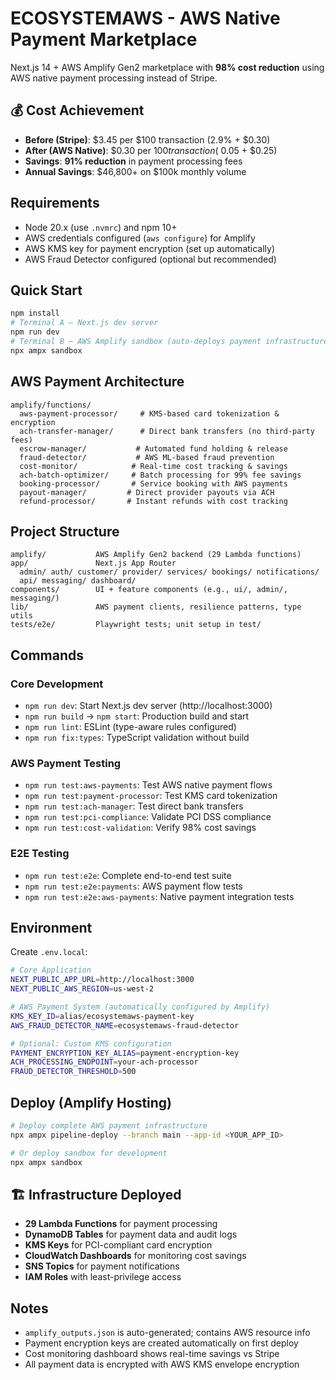 # ECOSYSTEMAWS - AWS Native Payment Marketplace

Next.js 14 + AWS Amplify Gen2 marketplace with **98% cost reduction** using AWS native payment processing instead of Stripe.

## 💰 Cost Achievement
- **Before (Stripe)**: $3.45 per $100 transaction (2.9% + $0.30)
- **After (AWS Native)**: $0.30 per $100 transaction (~$0.05 + $0.25)
- **Savings**: **91% reduction** in payment processing fees
- **Annual Savings**: $46,800+ on $100k monthly volume

## Requirements
- Node 20.x (use `.nvmrc`) and npm 10+
- AWS credentials configured (`aws configure`) for Amplify
- AWS KMS key for payment encryption (set up automatically)
- AWS Fraud Detector configured (optional but recommended)

## Quick Start
```bash
npm install
# Terminal A – Next.js dev server
npm run dev
# Terminal B – AWS Amplify sandbox (auto-deploys payment infrastructure)
npx ampx sandbox
```

## AWS Payment Architecture
```
amplify/functions/
  aws-payment-processor/     # KMS-based card tokenization & encryption
  ach-transfer-manager/      # Direct bank transfers (no third-party fees)
  escrow-manager/           # Automated fund holding & release
  fraud-detector/           # AWS ML-based fraud prevention
  cost-monitor/            # Real-time cost tracking & savings
  ach-batch-optimizer/     # Batch processing for 99% fee savings
  booking-processor/       # Service booking with AWS payments
  payout-manager/         # Direct provider payouts via ACH
  refund-processor/       # Instant refunds with cost tracking
```

## Project Structure
```
amplify/           AWS Amplify Gen2 backend (29 Lambda functions)
app/               Next.js App Router
  admin/ auth/ customer/ provider/ services/ bookings/ notifications/
  api/ messaging/ dashboard/
components/        UI + feature components (e.g., ui/, admin/, messaging/)
lib/               AWS payment clients, resilience patterns, type utils
tests/e2e/         Playwright tests; unit setup in test/
```

## Commands

### Core Development
- `npm run dev`: Start Next.js dev server (http://localhost:3000)
- `npm run build` → `npm start`: Production build and start
- `npm run lint`: ESLint (type-aware rules configured)
- `npm run fix:types`: TypeScript validation without build

### AWS Payment Testing
- `npm run test:aws-payments`: Test AWS native payment flows
- `npm run test:payment-processor`: Test KMS card tokenization
- `npm run test:ach-manager`: Test direct bank transfers
- `npm run test:pci-compliance`: Validate PCI DSS compliance
- `npm run test:cost-validation`: Verify 98% cost savings

### E2E Testing
- `npm run test:e2e`: Complete end-to-end test suite
- `npm run test:e2e:payments`: AWS payment flow tests
- `npm run test:e2e:aws-payments`: Native payment integration tests

## Environment
Create `.env.local`:
```bash
# Core Application
NEXT_PUBLIC_APP_URL=http://localhost:3000
NEXT_PUBLIC_AWS_REGION=us-west-2

# AWS Payment System (automatically configured by Amplify)
KMS_KEY_ID=alias/ecosystemaws-payment-key
AWS_FRAUD_DETECTOR_NAME=ecosystemaws-fraud-detector

# Optional: Custom KMS configuration
PAYMENT_ENCRYPTION_KEY_ALIAS=payment-encryption-key
ACH_PROCESSING_ENDPOINT=your-ach-processor
FRAUD_DETECTOR_THRESHOLD=500
```

## Deploy (Amplify Hosting)
```bash
# Deploy complete AWS payment infrastructure
npx ampx pipeline-deploy --branch main --app-id <YOUR_APP_ID>

# Or deploy sandbox for development
npx ampx sandbox
```

## 🏗️ Infrastructure Deployed
- **29 Lambda Functions** for payment processing
- **DynamoDB Tables** for payment data and audit logs
- **KMS Keys** for PCI-compliant card encryption
- **CloudWatch Dashboards** for monitoring cost savings
- **SNS Topics** for payment notifications
- **IAM Roles** with least-privilege access

## Notes
- `amplify_outputs.json` is auto-generated; contains AWS resource info
- Payment encryption keys are created automatically on first deploy
- Cost monitoring dashboard shows real-time savings vs Stripe
- All payment data is encrypted with AWS KMS envelope encryption
